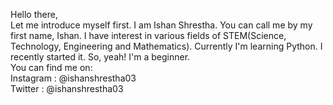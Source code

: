 Hello there,<br>
Let me introduce myself first. I am Ishan Shrestha. You can call me by my first name, Ishan. I have interest in various fields of STEM(Science, Technology, Engineering and Mathematics). Currently I'm learning Python. I recently started it. So, yeah! I'm a beginner.<br>
You can find me on:<br>
Instagram : @ishanshrestha03<br>
Twitter   : @ishanshrestha03

<!---
shresthaishan3/shresthaishan3 is a ✨ special ✨ repository because its `README.md` (this file) appears on your GitHub profile.
You can click the Preview link to take a look at your changes.
--->

